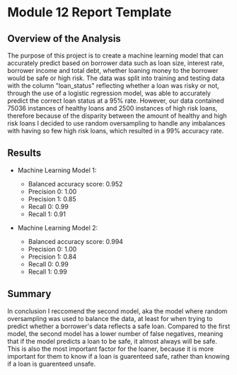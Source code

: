 # Module 12 Report Template

## Overview of the Analysis

The purpose of this project is to create a machine learning model that can accurately predict based on borrower data such as loan size, interest rate, borrower income and total debt, whether loaning money to the borrower would be safe or high risk. The data was split into training and testing data with the column "loan_status" reflecting whether a loan was risky or not, through the use of a logistic regression model, was able to accurately predict the correct loan status at a 95% rate. However, our data contained 75036 instances of healthy loans and 2500 instances of high risk loans, therefore because of the disparity between the amount of healthy and high risk loans I decided to use random oversampling to handle any imbalances with having so few high risk loans, which resulted in a 99% accuracy rate.

## Results

* Machine Learning Model 1:
  * Balanced accuracy score: 0.952
  * Precision 0: 1.00
  * Precision 1: 0.85
  * Recall 0: 0.99 
  * Recall 1: 0.91


* Machine Learning Model 2:
  * Balanced accuracy score: 0.994
  * Precision 0: 1.00
  * Precision 1: 0.84
  * Recall 0: 0.99 
  * Recall 1: 0.99

## Summary

In conclusion I reccomend the second model, aka the model where random oversampling was used to balance the data, at least for when trying to predict whether a borrower's data reflects a safe loan. Compared to the first model, the second model has a lower number of false negatives, meaning that if the model predicts a loan to be safe, it almost always will be safe. This is also the most important factor for the loaner, because it is more important for them to know if a loan is guarenteed safe, rather than knowing if a loan is guarenteed unsafe.